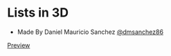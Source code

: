 # Lists in 3D

* Made By Daniel Mauricio Sanchez [@dmsanchez86](http://twitter.com/dmsanchez86)

[Preview](http://dmsanchez86.github.io/list_in_3d/)